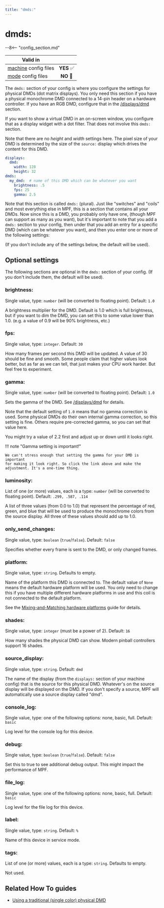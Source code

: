 ```yaml
---
title: "dmds:"
---
```


# dmds:


--8<-- "config_section.md"

| Valid in | |
|-----|:----:|
|[machine](instructions/machine_config.md) config files |**YES** :white_check_mark:|
|[mode](instructions/mode_config.md) config files|**NO** :no_entry_sign:|

The `dmds:` section of your config is where you configure the settings
for physical DMDs (dot matrix displays). You only need this section if
you have a physical monochrome DMD connected to a 14-pin header on a
hardware controller. If you have an RGB DMD, configure that in the
[/displays/dmd](rgb_dmds.md) section.

If you want to show a virtual DMD in an on-screen window, you configure
that as a display widget with a dot filter. That does not involve this
`dmds:` section.

Note that there are no *height* and *width* settings here. The pixel
size of your DMD is determined by the size of the `source:` display
which drives the content for this DMD.

``` yaml
displays:
  dmd:
    width: 128
    height: 32
dmds:
  my_dmd:  # name of this DMD which can be whatever you want
    brightness: .5
    fps: 25
    gamma: 2.5
```

Note that this section is called `dmds:` (plural). Just like
"switches" and "coils" and most everything else in MPF, this is a
section that contains all your DMDs. Now since this is a DMD, you
probably only have one, (though MPF can support as many as you want),
but it's important to note that you add a `dmds:` section to your
config, then under that you add an entry for a specific DMD (which can
be whatever you want), and then you enter one or more of the following
settings:

(If you don't include any of the settings below, the default will be
used).

## Optional settings

The following sections are optional in the `dmds:` section of your
config. (If you don't include them, the default will be used).

### brightness:

Single value, type: `number` (will be converted to floating point).
Default: `1.0`

A brightness multiplier for the DMD. Default is 1.0 which is full
brightness, but if you want to dim the DMD, you can set this to some
value lower than 1.0. (e.g. a value of 0.9 will be 90% brightness, etc.)

### fps:

Single value, type: `integer`. Default: `30`

How many frames per second this DMD will be updated. A value of 30
should be fine and smooth. Some people claim that higher values look
better, but as far as we can tell, that just makes your CPU work harder.
But feel free to experiment.

### gamma:

Single value, type: `number` (will be converted to floating point).
Default: `1.0`

Sets the gamma of the DMD. See
[/displays/dmd](instructions/gamma_correction.md) for
details.

Note that the default setting of `1.0` means that no gamma correction is
used. Some physical DMDs do their own internal gamma correction, so this
setting is fine. Others require pre-corrected gamma, so you can set that
value here.

You might try a value of 2.2 first and adjust up or down until it looks
right.

!!! note "Gamma setting is important!"

    We can't stress enough that setting the gamma for your DMD is important
    for making it look right. So click the link above and make the
    adjustment. It's a one-time thing.

### luminosity:

List of one (or more) values, each is a type: `number` (will be
converted to floating point). Default: `.299, .587, .114`

A list of three values (from 0.0 to 1.0) that represent the percentage
of red, green, and blue that will be used to produce the monochrome
colors from the source display. All three of these values should add up
to 1.0.

### only_send_changes:

Single value, type: `boolean` (`true`/`false`). Default: `false`

Specifies whether every frame is sent to the DMD, or only changed
frames.

### platform:

Single value, type: `string`. Defaults to empty.

Name of the platform this DMD is connected to. The default value of
`None` means the default hardware platform will be used. You only need
to change this if you have multiple different hardware platforms in use
and this coil is not connected to the default platform.

See the [Mixing-and-Matching hardware platforms](../hardware/platform.md) guide for
details.

### shades:

Single value, type: `integer` (must be a power of 2). Default: `16`

How many shades the physical DMD can show. Modern pinball controllers
support 16 shades.

### source_display:

Single value, type: `string`. Default: `dmd`

The name of the display (from the `displays:` section of your machine
config) that is the source for this physical DMD. Whatever's on the
source display will be displayed on the DMD. If you don't specify a
source, MPF will automatically use a source display called "dmd".

### console_log:

Single value, type: one of the following options: none, basic, full.
Default: `basic`

Log level for the console log for this device.

### debug:

Single value, type: `boolean` (`true`/`false`). Default: `false`

Set this to true to see additional debug output. This might impact the
performance of MPF.

### file_log:

Single value, type: one of the following options: none, basic, full.
Default: `basic`

Log level for the file log for this device.

### label:

Single value, type: `string`. Default: `%`

Name of this device in service mode.

### tags:

List of one (or more) values, each is a type: `string`. Defaults to
empty.

Not used.

## Related How To guides

* [Using a traditional (single color) physical DMD](../mc/displays/dmd.md)

